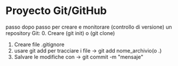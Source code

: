 # Proyecto Git/GitHub

passo dopo passo per creare e monitorare (controllo di versione) un repository Git:
0. Creare (git init) o (git clone)
1. Creare file .gitignore 
2. usare git add per tracciare i file -> git add nome_archivio(o .)
3. Salvare le modifiche con  -> git commit -m "mensaje"
